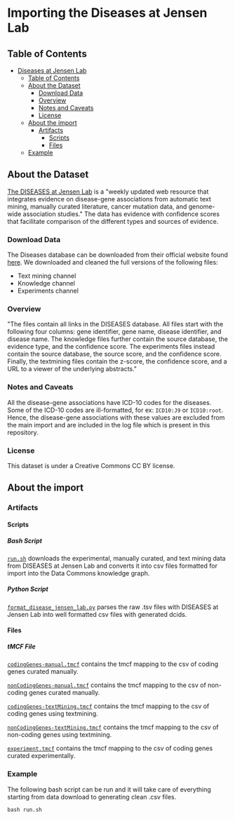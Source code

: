 # Importing the Diseases at Jensen Lab

## Table of Contents

- [Diseases at Jensen Lab](#importing-the-diseases-at-jensen-lab)
  - [Table of Contents](#table-of-contents)
  - [About the Dataset](#about-the-dataset)
    - [Download Data](#download-data)
    - [Overview](#overview)
    - [Notes and Caveats](#notes-and-caveats)
    - [License](#license)
  - [About the import](#about-the-import)
    - [Artifacts](#artifacts)
      - [Scripts](#scripts)
      - [Files](#files)
  - [Example](#example)

## About the Dataset

[The DISEASES at Jensen Lab](https://diseases.jensenlab.org/About) is a "weekly updated web resource that integrates evidence on disease-gene associations from automatic text mining, manually curated literature, cancer mutation data, and genome-wide association studies." The data has evidence with confidence scores that facilitate comparison of the different types and sources of evidence.

### Download Data

The Diseases database can be downloaded from their official website found [here](https://diseases.jensenlab.org/Downloads). We downloaded and cleaned the full versions of the following files:

- Text mining channel
- Knowledge channel
- Experiments channel

### Overview

"The files contain all links in the DISEASES database. All files start with the following four columns: gene identifier, gene name, disease identifier, and disease name. The knowledge files further contain the source database, the evidence type, and the confidence score. The experiments files instead contain the source database, the source score, and the confidence score. Finally, the textmining files contain the z-score, the confidence score, and a URL to a viewer of the underlying abstracts."

### Notes and Caveats

All the disease-gene associations have ICD-10 codes for the diseases. Some of the ICD-10 codes are ill-formatted, for ex: `ICD10:J9` or `ICD10:root`. Hence, the disease-gene associations with these values are excluded from the main import and are included in the log file which is present in this repository.

### License

This dataset is under a Creative Commons CC BY license.

## About the import

### Artifacts

#### Scripts

##### Bash Script

[`run.sh`](run.sh) downloads the experimental, manually curated, and text mining data from DISEASES at Jensen Lab and converts it into csv files formatted for import into the Data Commons knowledge graph.

##### Python Script

[`format_disease_jensen_lab.py`](format_disease_jensen_lab.py) parses the raw .tsv files with DISEASES at Jensen Lab into well formatted csv files with generated dcids.

#### Files

##### tMCF File

[`codingGenes-manual.tmcf`](tmcfs/codingGenes-manual.tmcf) contains the tmcf mapping to the csv of coding genes curated manually.

[`nonCodingGenes-manual.tmcf`](tmcfs/nonCodingGenes-manual.tmcf) contains the tmcf mapping to the csv of non-coding genes curated manually.

[`codingGenes-textMining.tmcf`](tmcfs/codingGenes-textMining.tmcf) contains the tmcf mapping to the csv of coding genes using textmining.

[`nonCodingGenes-textMining.tmcf`](tmcfs/nonCodingGenes-textMining.tmcf) contains the tmcf mapping to the csv of non-coding genes using textmining.

[`experiment.tmcf`](tmcfs/experiment.tmcf) contains the tmcf mapping to the csv of coding genes curated experimentally.

### Example

The following bash script can be run and it will take care of everything starting from data download to generating clean .csv files.

```
bash run.sh
```

